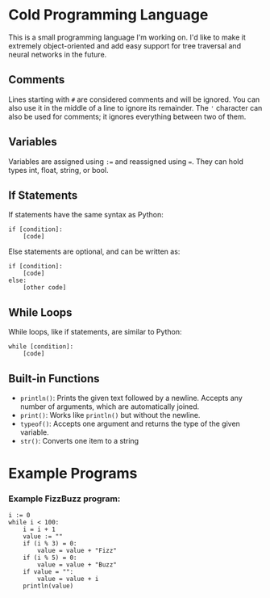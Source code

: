 # Cold Programming Language
This is a small programming language I'm working on. I'd like to make it extremely object-oriented and add easy support for tree traversal and neural networks in the future.

## Comments
Lines starting with `#` are considered comments and will be ignored. You can also use it in the middle of a line to ignore its remainder. The `'` character can also be used for comments; it ignores everything between two of them.

## Variables
Variables are assigned using `:=` and reassigned using `=`. They can hold types int, float, string, or bool.

## If Statements
If statements have the same syntax as Python:
```
if [condition]:
	[code]
```
Else statements are optional, and can be written as:
```
if [condition]:
	[code]
else:
	[other code]
```

## While Loops
While loops, like if statements, are similar to Python:
```
while [condition]:
	[code]
```
## Built-in Functions
- `println()`: Prints the given text followed by a newline. Accepts any number of arguments, which are automatically joined.
- `print()`: Works like `println()` but without the newline.
- `typeof()`: Accepts one argument and returns the type of the given variable.
- `str()`: Converts one item to a string

# Example Programs
### Example FizzBuzz program:
```
i := 0
while i < 100:
	i = i + 1
	value := ""
	if (i % 3) = 0:
		value = value + "Fizz"
	if (i % 5) = 0:
		value = value + "Buzz"
	if value = "":
		value = value + i
	println(value)
```